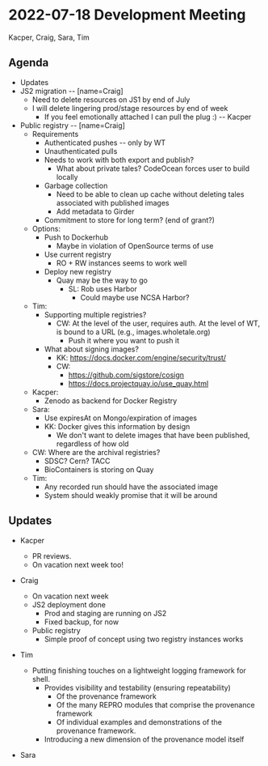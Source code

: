 2022-07-18 Development Meeting
==============================
Kacper, Craig, Sara, Tim

Agenda
------
* Updates
* JS2 migration -- [name=Craig]
    * Need to delete resources on JS1 by end of July
    * I will delete lingering prod/stage resources by end of week
        * If you feel emotionally attached I can pull the plug :) -- Kacper 
* Public registry -- [name=Craig]
    * Requirements
        * Authenticated pushes -- only by WT
        * Unauthenticated pulls
        * Needs to work with both export and publish?
            * What about private tales? CodeOcean forces user to build locally
        * Garbage collection
            * Need to be able to clean up cache without deleting tales associated with published images
            * Add metadata to Girder
        * Commitment to store for long term? (end of grant?)
    * Options:
        * Push to Dockerhub
            * Maybe in violation of OpenSource terms of use
        * Use current registry
            * RO + RW instances seems to work well
        * Deploy new registry
            * Quay may be the way to go
                * SL: Rob uses Harbor
                    * Could maybe use NCSA Harbor?
    * Tim:
        * Supporting multiple registries?
            * CW: At the level of the user, requires auth. At the level of WT, is bound to a URL (e.g., images.wholetale.org)
                * Push it where you want to push it
        * What about signing images?
            * KK: https://docs.docker.com/engine/security/trust/
            * CW:
                * https://github.com/sigstore/cosign
                * https://docs.projectquay.io/use_quay.html
    * Kacper:
        * Zenodo as backend for Docker Registry
    * Sara:
        * Use expiresAt on Mongo/expiration of images
        * KK: Docker gives this information by design
            * We don't want to delete images that have been published, regardless of how old
    * CW: Where are the archival registries?
        * SDSC? Cern? TACC
        * BioContainers is storing on Quay
    * Tim:
        * Any recorded run should have the associated image
        * System should weakly promise that it will be around

Updates
-------
* Kacper
    * PR reviews.
    * On vacation next week too!

* Craig
    * On vacation next week
    * JS2 deployment done
        * Prod and staging are running on JS2
        * Fixed backup, for now
    * Public registry
        * Simple proof of concept using two registry instances works

* Tim
    * Putting finishing touches on a lightweight logging framework for shell.
        * Provides visibility and testability (ensuring repeatability)
            * Of the provenance framework
            * Of the many REPRO modules that comprise the provenance framework
            * Of individual examples and demonstrations of the provenance framework.
        * Introducing a new dimension of the provenance model itself  

* Sara
